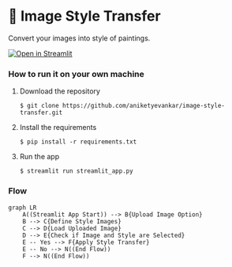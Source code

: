 # 🎈 Image Style Transfer

Convert your images into style of paintings.

[![Open in Streamlit](https://static.streamlit.io/badges/streamlit_badge_black_white.svg)](https://blank-app-template.streamlit.app/)

### How to run it on your own machine

1. Download the repository
   ```
   $ git clone https://github.com/aniketyevankar/image-style-transfer.git
   ```

2. Install the requirements

   ```
   $ pip install -r requirements.txt
   ```

3. Run the app

   ```
   $ streamlit run streamlit_app.py
   ```

### Flow
```mermaid
graph LR
    A((Streamlit App Start)) --> B{Upload Image Option}
    B --> C{Define Style Images}
    C --> D{Load Uploaded Image}
    D --> E{Check if Image and Style are Selected}
    E -- Yes --> F{Apply Style Transfer}
    E -- No --> N((End Flow))
    F --> N((End Flow))
```
